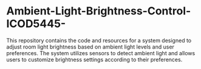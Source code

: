 # Ambient-Light-Brightness-Control-ICOD5445-
This repository contains the code and resources for a system designed to adjust room light brightness based on ambient light levels and user preferences. The system utilizes sensors to detect ambient light and allows users to customize brightness settings according to their preferences.

